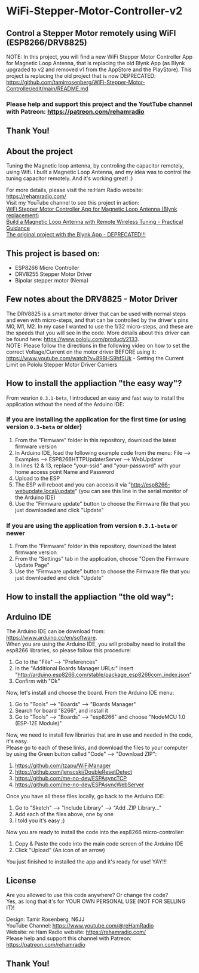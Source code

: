 # WiFi-Stepper-Motor-Controller-v2
## Control a Stepper Motor remotely using WiFI (ESP8266/DRV8825)

NOTE: In this project, you will find a new WiFi Stepper Motor Controller App for Magnetic Loop Antenna, that is replacing the old Blynk App (as Blynk upgraded to v2 and removed v1 from the AppStore and the PlayStore). This project is replacing the old project that is now DEPRECATED: https://github.com/tamirrosenberg/WiFi-Stepper-Motor-Controller/edit/main/README.md

### Please help and support this project and the YoutTube channel with Patreon: https://patreon.com/rehamradio   

## Thank You!   
   

## About the project
Tuning the Magnetic loop antenna, by controling the capacitor remotely, using Wifi. 
I built a Magnetic Loop Antenna, and my idea was to control the tuning capacitor remotely.
And it's working great! :)

For more details, please visit the re:Ham Radio website: https://rehamradio.com/   
Visit my YouTube channel to see this project in action:  
[WiFi Stepper Motor Controller App for Magnetic Loop Antenna (Blynk replacement)](https://youtu.be/9yk-2Kybxgk)   
[Build a Magnetic Loop Antenna with Remote Wireless Tuning - Practical Guidance](https://youtu.be/Orhog4gqOqk)   
[The original project with the Blynk App - DEPRECATED!!!](https://youtu.be/6eGOkw7WbA4)   

## This project is based on:
* ESP8266 Micro Controller
* DRV8255 Stepper Motor Driver
* Bipolar stepper motor (Nema)

## Few notes about the DRV8825 - Motor Driver
The DRV8825 is a smart motor driver that can be used with normal steps and even with micro-steps, and that can be controlled by
the driver's pins M0, M1, M2. In my case I wanted to use the 1/32 micro-steps, and these are the speeds that you will see in the code.
More details about this driver can be found here: https://www.pololu.com/product/2133.  
NOTE: Please follow the directions in the following video on how to set the correct Voltage/Current on the motor driver BEFORE using it:
https://www.youtube.com/watch?v=89BHS9hfSUk - Setting the Current Limit on Pololu Stepper Motor Driver Carriers
   
   
## How to install the appliaction "the easy way"?
From vesrion `0.3.1-beta`, I introduced an easy and fast way to install the application without the need of the Arduino IDE:
### If you are installing the application for the first time (or using version `0.3-beta` or older)
1. From the "Firmware" folder in this repository, download the latest firmware version
2. In Arduino IDE, load the following example code from the menu: File --> Examples --> ESP8266HTTPUpdaterServer --> WebUpdater
3. In lines 12 & 13, replace "your-ssid" and "your-password" with your home access point Name and Password
4. Upload to the ESP
5. The ESP will reboot and you can access it via "http://esp8266-webupdate.local/update" (you can see this line in the serial monitor of the Arduino IDE)
6. Use the "Firmware update" button to choose the Firmware file that you just downloaded and click "Update"

### If you are using the application from version `0.3.1-beta` or newer
1. From the "Firmware" folder in this repository, download the latest firmware version
2. From the "Settings" tab in the application, choose "Open the Firmware Update Page"
3. Use the "Firmware update" button to choose the Firmware file that you just downloaded and click "Update"


## How to install the appliaction "the old way":
## Arduino IDE
The Arduino IDE can be download from: https://www.arduino.cc/en/software.  
When you are using the Arduino IDE, you will probalby need to install the esp8266 libraries, so please follow this procedure:
1. Go to the "File" --> "Preferences"
2. In the "Additional Boards Manager URLs:" insert "http://arduino.esp8266.com/stable/package_esp8266com_index.json"
3. Confirm with "Ok"

Now, let's install and choose the board. From the Arduino IDE menu:
1. Go to "Tools" --> "Boards" --> "Boards Manager"
2. Search for board "8266", and install it
3. Go to "Tools" --> "Boards" --> "esp8266" and choose "NodeMCU 1.0 (ESP-12E Module)"

Now, we need to install few libraries that are in use and needed in the code, it's easy.  
Please go to each of these links, and download the files to your computer by using the Green button called "Code" --> "Download ZIP":
1. https://github.com/tzapu/WiFiManager
2. https://github.com/jenscski/DoubleResetDetect
3. https://github.com/me-no-dev/ESPAsyncTCP
4. https://github.com/me-no-dev/ESPAsyncWebServer

Once you have all these files locally, go back to the Arduino IDE:
1. Go to "Sketch" --> "Include Library" --> "Add .ZIP Library..."
2. Add each of the files above, one by one
3. I told you it's easy ;)

Now you are ready to install the code into the esp8266 micro-controller:
1. Copy & Paste the code into the main code screen of the Arduino IDE  
2. Click "Upload" (An icon of an arrow)

You just finished to installed the app and it's ready for use! YAY!!!

## License
Are you allowed to use this code anywhere? Or change the code?   
Yes, as long that it's for YOUR OWN PERSONAL USE (NOT FOR SELLING IT)!

Design: Tamir Rosenberg, N6JJ   
YouTube Channel: https://www.youtube.com/@reHamRadio   
Website: re:Ham Radio website: https://rehamradio.com/   
Please help and support this channel with Patreon: https://patreon.com/rehamradio   

## Thank You!
